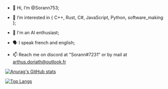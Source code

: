- 👋 Hi, I’m @Sorann753;
- 👀 I’m interested in { C++, Rust, C#, JavaScript, Python, software_making };
- 🤖 I'm an AI enthusiast;
- 🗣️ I speak french and english;

- 📫 Reach me on discord at "Sorann#7231" or by mail at arthus.doriath@outlook.fr

[![Anurag's GitHub stats](https://github-readme-stats.vercel.app/api?username=Sorann753&count_private=true&show_icons=true&theme=blue-green&border_radius=50)](https://github.com/anuraghazra/github-readme-stats)

[![Top Langs](https://github-readme-stats.vercel.app/api/top-langs/?username=Sorann753&hide=html&langs_count=10&theme=blue-green&border_radius=50&layout=compact)](https://github.com/anuraghazra/github-readme-stats)

<!--- ligne de commentaire
Sorann753/Sorann753 is a ✨ special ✨ repository because its `README.md` (this file) appears on your GitHub profile.
You can click the Preview link to take a look at your changes.
--->
